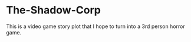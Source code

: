 # The-Shadow-Corp
This is a video game story plot that I hope to turn into a 3rd person horror game.
